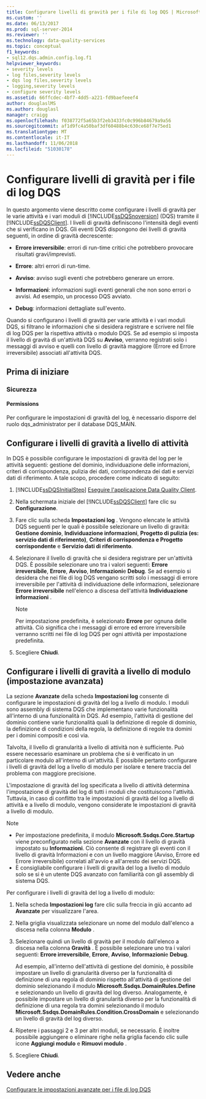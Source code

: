 ```yaml
---
title: Configurare livelli di gravità per i file di log DQS | Microsoft Docs
ms.custom: ''
ms.date: 06/13/2017
ms.prod: sql-server-2014
ms.reviewer: ''
ms.technology: data-quality-services
ms.topic: conceptual
f1_keywords:
- sql12.dqs.admin.config.log.f1
helpviewer_keywords:
- severity levels
- log files,severity levels
- dqs log files,severity levels
- logging,severity levels
- configure severity levels
ms.assetid: 66ffcdec-4bf7-4dd5-a221-fd9baefeeef4
author: douglaslMS
ms.author: douglasl
manager: craigg
ms.openlocfilehash: f038772f5a65b3f2eb3433fc0c996b84679a9a56
ms.sourcegitcommit: af1d9fc4a50baf3df60488b4c630ce68f7e75ed1
ms.translationtype: MT
ms.contentlocale: it-IT
ms.lasthandoff: 11/06/2018
ms.locfileid: "51030178"
---
```

# <a name="configure-severity-levels-for-dqs-log-files"></a>Configurare livelli di gravità per i file di log DQS
  In questo argomento viene descritto come configurare i livelli di gravità per le varie attività e i vari moduli di [!INCLUDE[ssDQSnoversion](../includes/ssdqsnoversion-md.md)] (DQS) tramite il [!INCLUDE[ssDQSClient](../includes/ssdqsclient-md.md)]. I livelli di gravità definiscono l'intensità degli eventi che si verificano in DQS. Gli eventi DQS dispongono dei livelli di gravità seguenti, in ordine di gravità decrescente:  
  
-   **Errore irreversibile**: errori di run-time critici che potrebbero provocare risultati gravi/imprevisti.  
  
-   **Errore**: altri errori di run-time.  
  
-   **Avviso**: avviso sugli eventi che potrebbero generare un errore.  
  
-   **Informazioni**: informazioni sugli eventi generali che non sono errori o avvisi. Ad esempio, un processo DQS avviato.  
  
-   **Debug**: informazioni dettagliate sull'evento.  
  
 Quando si configurano i livelli di gravità per varie attività e i vari moduli DQS, si filtrano le informazioni che si desidera registrare e scrivere nel file di log DQS per la rispettiva attività o modulo DQS. Se ad esempio si imposta il livello di gravità di un'attività DQS su **Avviso**, verranno registrati solo i messaggi di avviso e quelli con livello di gravità maggiore (Errore ed Errore irreversibile) associati all'attività DQS.  
  
##  <a name="BeforeYouBegin"></a> Prima di iniziare  
  
###  <a name="Security"></a> Sicurezza  
  
####  <a name="Permissions"></a> Permissions  
 Per configurare le impostazioni di gravità del log, è necessario disporre del ruolo dqs_administrator per il database DQS_MAIN.  
  
##  <a name="ConfigureActivity"></a> Configurare i livelli di gravità a livello di attività  
 In DQS è possibile configurare le impostazioni di gravità del log per le attività seguenti: gestione del dominio, individuazione delle informazioni, criteri di corrispondenza, pulizia dei dati, corrispondenza dei dati e servizi dati di riferimento. A tale scopo, procedere come indicato di seguito:  
  
1.  [!INCLUDE[ssDQSInitialStep](../includes/ssdqsinitialstep-md.md)] [Eseguire l'applicazione Data Quality Client](../../2014/data-quality-services/run-the-data-quality-client-application.md).  
  
2.  Nella schermata iniziale del [!INCLUDE[ssDQSClient](../includes/ssdqsclient-md.md)] fare clic su **Configurazione**.  
  
3.  Fare clic sulla scheda **Impostazioni log** . Vengono elencate le attività DQS seguenti per le quali è possibile selezionare un livello di gravità: **Gestione dominio**, **Individuazione informazioni**, **Progetto di pulizia (es: servizio dati di riferimento)**, **Criteri di corrispondenza e Progetto corrispondente** e **Servizio dati di riferimento**.  
  
4.  Selezionare il livello di gravità che si desidera registrare per un'attività DQS. È possibile selezionare uno tra i valori seguenti: **Errore irreversibile**, **Errore**, **Avviso**, **Informazioni**e **Debug**. Se ad esempio si desidera che nei file di log DQS vengano scritti solo i messaggi di errore irreversibile per l'attività di individuazione delle informazioni, selezionare **Errore irreversibile** nell'elenco a discesa dell'attività **Individuazione informazioni** .  
  
    > [!NOTE]  
    >  Per impostazione predefinita, è selezionato **Errore** per ognuna delle attività. Ciò significa che i messaggi di errore ed errore irreversibile verranno scritti nei file di log DQS per ogni attività per impostazione predefinita.  
  
5.  Scegliere **Chiudi**.  
  
##  <a name="ConfigureModule"></a> Configurare i livelli di gravità a livello di modulo (impostazione avanzata)  
 La sezione **Avanzate** della scheda **Impostazioni log** consente di configurare le impostazioni di gravità del log a livello di modulo. I moduli sono assembly di sistema DQS che implementano varie funzionalità all'interno di una funzionalità in DQS. Ad esempio, l'attività di gestione del dominio contiene varie funzionalità quali la definizione di regole di dominio, la definizione di condizioni della regola, la definizione di regole tra domini per i domini compositi e così via.  
  
 Talvolta, il livello di granularità a livello di attività non è sufficiente. Può essere necessario esaminare un problema che si è verificato in un particolare modulo all'interno di un'attività. È possibile pertanto configurare i livelli di gravità del log a livello di modulo per isolare e tenere traccia del problema con maggiore precisione.  
  
 L'impostazione di gravità del log specificata a livello di attività determina l'impostazione di gravità del log di tutti i moduli che costituiscono l'attività. Tuttavia, in caso di conflitto tra le impostazioni di gravità del log a livello di attività e a livello di modulo, vengono considerate le impostazioni di gravità a livello di modulo.  
  
> [!NOTE]  
>  -   Per impostazione predefinita, il modulo **Microsoft.Ssdqs.Core.Startup** viene preconfigurato nella sezione **Avanzate** con il livello di gravità impostato su **Informazioni**. Ciò consente di registrare gli eventi con il livello di gravità Informazioni e con un livello maggiore (Avviso, Errore ed Errore irreversibile) correlati all'avvio e all'arresto dei servizi DQS.  
> -   È consigliabile configurare i livelli di gravità del log a livello di modulo solo se si è un utente DQS avanzato con familiarità con gli assembly di sistema DQS.  
  
 Per configurare i livelli di gravità del log a livello di modulo:  
  
1.  Nella scheda **Impostazioni log** fare clic sulla freccia in giù accanto ad **Avanzate** per visualizzare l'area.  
  
2.  Nella griglia visualizzata selezionare un nome del modulo dall'elenco a discesa nella colonna **Modulo** .  
  
3.  Selezionare quindi un livello di gravità per il modulo dall'elenco a discesa nella colonna **Gravità** . È possibile selezionare uno tra i valori seguenti: **Errore irreversibile**, **Errore**, **Avviso**, **Informazioni**e **Debug**.  
  
     Ad esempio, all'interno dell'attività di gestione del dominio, è possibile impostare un livello di granularità diverso per la funzionalità di definizione di una regola di dominio rispetto all'attività di gestione del dominio selezionando il modulo **Microsoft.Ssdqs.DomainRules.Define** e selezionando un livello di gravità del log diverso. Analogamente, è possibile impostare un livello di granularità diverso per la funzionalità di definizione di una regola tra domini selezionando il modulo **Microsoft.Ssdqs.DomainRules.Condition.CrossDomain** e selezionando un livello di gravità del log diverso.  
  
4.  Ripetere i passaggi 2 e 3 per altri moduli, se necessario. È inoltre possibile aggiungere o eliminare righe nella griglia facendo clic sulle icone **Aggiungi modulo** e **Rimuovi modulo** .  
  
5.  Scegliere **Chiudi**.  
  
## <a name="see-also"></a>Vedere anche  
 [Configurare le impostazioni avanzate per i file di log DQS](../../2014/data-quality-services/configure-advanced-settings-for-dqs-log-files.md)  
  
  
